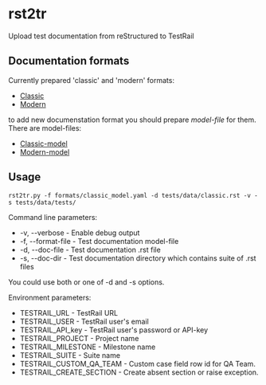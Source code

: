 # rst2tr

Upload test documentation from reStructured to TestRail

Documentation formats
---------------------
Currently prepared 'classic' and 'modern' formats:
* [Classic](tests/data/classic.rst)
* [Modern](tests/data/modern.rst)

to add new documenstation format you should prepare *model-file* for them. There are model-files:
* [Classic-model](formats/classic_model.yaml)
* [Modern-model](formats/modern_model.yaml)

Usage
-----
```
rst2tr.py -f formats/classic_model.yaml -d tests/data/classic.rst -v -s tests/data/tests/
```
Command line parameters:
* -v, --verbose - Enable debug output
* -f, --format-file - Test documentation model-file
* -d, --doc-file - Test documentation .rst file
* -s, --doc-dir - Test documentation directory which contains suite of .rst files

You could use both or one of -d and -s options.

Environment parameters:
* TESTRAIL_URL - TestRail URL
* TESTRAIL_USER - TestRail user's email
* TESTRAIL_API_key - TestRail user's password or API-key
* TESTRAIL_PROJECT - Project name
* TESTRAIL_MILESTONE - Milestone name
* TESTRAIL_SUITE - Suite name
* TESTRAIL_CUSTOM_QA_TEAM - Custom case field row id for QA Team.
* TESTRAIL_CREATE_SECTION - Create absent section or raise exception.
